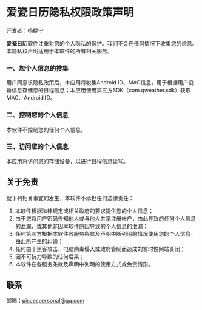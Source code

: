 # 爱瓷日历隐私权限政策声明 

开发者：杨捷宁



**爱瓷日历**软件注重对您的个人隐私的保护。我们不会在任何情况下收集您的信息。本隐私权声明适用于本软件的所有相关服务。

### 一、您个人信息的搜集

用户同意该隐私政策后，本应用将收集Android ID、MAC信息，用于根据用户设备信息存储您的日程信息；本应用使用第三方SDK（com.qweather.sdk）获取MAC、Android ID。

### 二、控制您的个人信息

本软件不控制您的任何个人信息。

### 三、访问您的个人信息

本应用将访问您的存储设备，以进行日程信息读写。



## 关于免责

就下列相关事宜的发生，本软件不承担任何法律责任：

1. 本软件根据法律规定或相关政府的要求提供您的个人信息；
2. 由于您将用户密码告知他人或与他人共享注册帐户，由此导致的任何个人信息的泄漏，或其他非因本软件原因导致的个人信息的泄漏；
3. 任何第三方根据本软件各服务条款及声明中所列明的情况使用您的个人信息，由此所产生的纠纷；
4. 任何由于黑客攻击、电脑病毒侵入或政府管制而造成的暂时性网站关闭；
5. 因不可抗力导致的任何后果；
6. 本软件在各服务条款及声明中列明的使用方式或免责情形。



## 联系

邮箱：piscespersonal@qq.com